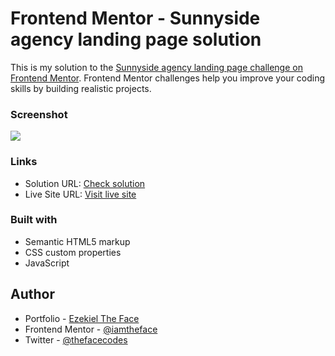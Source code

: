 # Frontend Mentor - Sunnyside agency landing page solution

This is my solution to the [Sunnyside agency landing page challenge on Frontend Mentor](https://www.frontendmentor.io/challenges/sunnyside-agency-landing-page-7yVs3B6ef). Frontend Mentor challenges help you improve your coding skills by building realistic projects.

### Screenshot

![](./images/screenshot.png)

### Links

- Solution URL: [Check solution](https://www.frontendmentor.io/challenges/sunnyside-agency-landing-page-7yVs3B6ef/hub/sunnyside-agency-landing-page-7E06SDEX1a)
- Live Site URL: [Visit live site](https://sunnysidetheface.nettlify.app)

### Built with

- Semantic HTML5 markup
- CSS custom properties
- JavaScript

## Author

- Portfolio - [Ezekiel The Face](https://thefacecodes.web.app)
- Frontend Mentor - [@iamtheface](https://www.frontendmentor.io/profile/iamtheface)
- Twitter - [@thefacecodes](https://www.twitter.com/thefacecodes)
